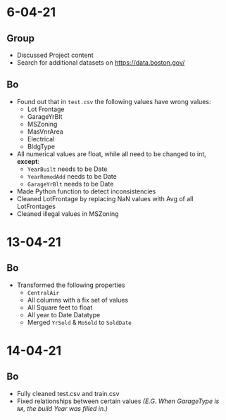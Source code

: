 # 6-04-21
## Group
- Discussed Project content
- Search for additional datasets on https://data.boston.gov/ 

## Bo
- Found out that in `test.csv` the following values have wrong values:
  - Lot Frontage
  - GarageYrBlt
  - MSZoning
  - MasVnrArea
  - Electrical
  - BldgType
- All numerical values are float, while all need to be changed to int, **except**:
  - `YearBuilt` needs to be Date
  - `YearRemodAdd` needs to be Date
  - `GarageYrBlt` needs to be Date
- Made Python function to detect inconsistencies
- Cleaned LotFrontage by replacing NaN values with Avg of all LotFrontages
- Cleaned illegal values in MSZoning

# 13-04-21
## Bo
- Transformed the following properties
  - `CentralAir`
  - All columns with a fix set of values
  - All Square feet to float
  - All year to Date Datatype
  - Merged `YrSold` & `MoSold` to `SoldDate`
  
# 14-04-21
## Bo
- Fully cleaned test.csv and train.csv
- Fixed relationships between certain values *(E.G. When GarageType is `NA`, the build Year was filled in.)*